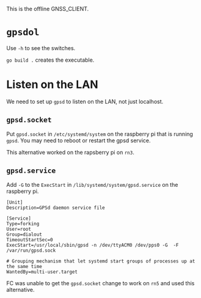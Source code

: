 This is the offline GNSS_CLIENT.

# `gpsdol`

Use `-h` to see the switches.

`go build .` creates the executable.

# Listen on the LAN

We need to set up `gpsd` to listen on the LAN, not just localhost.

## `gpsd.socket`

Put `gpsd.socket` in `/etc/systemd/system` on the raspberry pi that is running `gpsd`.  You may need to reboot or restart the gpsd service.

This alternative worked on the rapsberry pi on `rn3`.

## `gpsd.service`



Add `-G` to the `ExecStart` in `/lib/systemd/system/gpsd.service` on the raspberry pi.


```
[Unit]
Description=GPSd daemon service file

[Service]
Type=forking
User=root
Group=dialout
TimeoutStartSec=0
ExecStart=/usr/local/sbin/gpsd -n /dev/ttyACM0 /dev/pps0 -G  -F /var/run/gpsd.sock

# Grouping mechanism that let systemd start groups of processes up at the same time
WantedBy=multi-user.target
```

FC was unable to get the `gpsd.socket` change to work on `rn5` and used this alternative.

